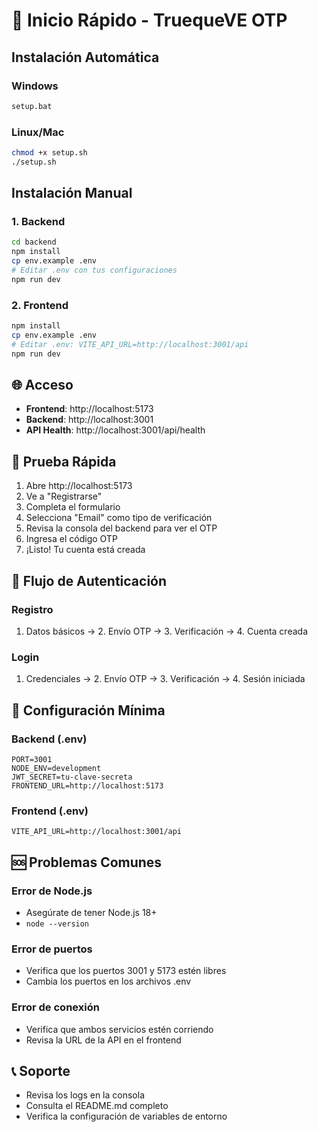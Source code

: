 # 🚀 Inicio Rápido - TruequeVE OTP

## Instalación Automática

### Windows
```bash
setup.bat
```

### Linux/Mac
```bash
chmod +x setup.sh
./setup.sh
```

## Instalación Manual

### 1. Backend
```bash
cd backend
npm install
cp env.example .env
# Editar .env con tus configuraciones
npm run dev
```

### 2. Frontend
```bash
npm install
cp env.example .env
# Editar .env: VITE_API_URL=http://localhost:3001/api
npm run dev
```

## 🌐 Acceso
- **Frontend**: http://localhost:5173
- **Backend**: http://localhost:3001
- **API Health**: http://localhost:3001/api/health

## 🧪 Prueba Rápida

1. Abre http://localhost:5173
2. Ve a "Registrarse"
3. Completa el formulario
4. Selecciona "Email" como tipo de verificación
5. Revisa la consola del backend para ver el OTP
6. Ingresa el código OTP
7. ¡Listo! Tu cuenta está creada

## 📱 Flujo de Autenticación

### Registro
1. Datos básicos → 2. Envío OTP → 3. Verificación → 4. Cuenta creada

### Login
1. Credenciales → 2. Envío OTP → 3. Verificación → 4. Sesión iniciada

## 🔧 Configuración Mínima

### Backend (.env)
```env
PORT=3001
NODE_ENV=development
JWT_SECRET=tu-clave-secreta
FRONTEND_URL=http://localhost:5173
```

### Frontend (.env)
```env
VITE_API_URL=http://localhost:3001/api
```

## 🆘 Problemas Comunes

### Error de Node.js
- Asegúrate de tener Node.js 18+
- `node --version`

### Error de puertos
- Verifica que los puertos 3001 y 5173 estén libres
- Cambia los puertos en los archivos .env

### Error de conexión
- Verifica que ambos servicios estén corriendo
- Revisa la URL de la API en el frontend

## 📞 Soporte
- Revisa los logs en la consola
- Consulta el README.md completo
- Verifica la configuración de variables de entorno
